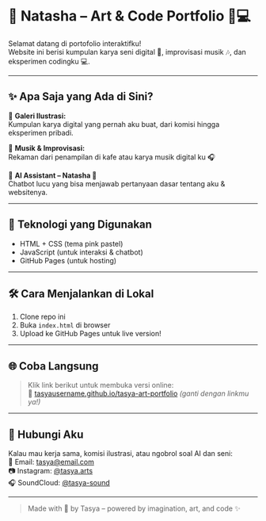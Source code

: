 # 🌸 Natasha – Art & Code Portfolio 🎨💻

Selamat datang di portofolio interaktifku!  
Website ini berisi kumpulan karya seni digital 🎨, improvisasi musik 🎶, dan eksperimen codingku 💻.

---

## ✨ Apa Saja yang Ada di Sini?

🔹 **Galeri Ilustrasi:**  
Kumpulan karya digital yang pernah aku buat, dari komisi hingga eksperimen pribadi.

🔹 **Musik & Improvisasi:**  
Rekaman dari penampilan di kafe atau karya musik digital ku 🎧

🔹 **AI Assistant – Natasha 🤖**  
Chatbot lucu yang bisa menjawab pertanyaan dasar tentang aku & websitenya.

---

## 🔧 Teknologi yang Digunakan
- HTML + CSS (tema pink pastel)
- JavaScript (untuk interaksi & chatbot)
- GitHub Pages (untuk hosting)

---

## 🛠 Cara Menjalankan di Lokal

1. Clone repo ini
2. Buka `index.html` di browser
3. Upload ke GitHub Pages untuk live version!

---

## 🌐 Coba Langsung
> Klik link berikut untuk membuka versi online:  
> 🔗 [tasyausername.github.io/tasya-art-portfolio](#) *(ganti dengan linkmu ya!)*

---

## 💌 Hubungi Aku
Kalau mau kerja sama, komisi ilustrasi, atau ngobrol soal AI dan seni:  
📧 Email: tasya@email.com  
📷 Instagram: [@tasya.arts](https://instagram.com)  
🎧 SoundCloud: [@tasya-sound](https://soundcloud.com)

---

> Made with 💖 by Tasya – powered by imagination, art, and code ✨
